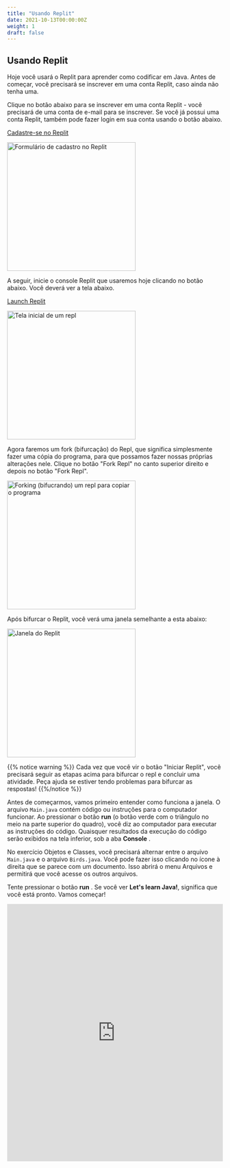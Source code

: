 ```yaml
---
title: "Usando Replit"
date: 2021-10-13T00:00:00Z
weight: 1
draft: false
---
```


## Usando Replit

Hoje você usará o Replit para aprender como codificar em Java. Antes de começar, você precisará se inscrever em uma conta Replit, caso ainda não tenha uma. 

Clique no botão abaixo para se inscrever em uma conta Replit - você precisará de uma conta de e-mail para se inscrever. Se você já possui uma conta Replit, também pode fazer login em sua conta usando o botão abaixo.

<a class="my-2 mx-4 btn btn-info" href="https://replit.com/signup" target="_blank">Cadastre-se no Replit</a>

<img src="../images/replit-signup.png" height="300" alt="Formulário de cadastro no Replit" />

A seguir, inicie o console Replit que usaremos hoje clicando no botão abaixo. Você deverá ver a tela abaixo.

<a class="my-2 mx-4 btn btn-info" href="https://replit.com/@nuevofoundation/JavaBasicsTest" target="_blank">Launch Replit</a>

<img src="../images/replit-start-screen.png" height="300" alt="Tela inicial de um repl" />

Agora faremos um fork (bifurcação) do Repl, que significa simplesmente fazer uma cópia do programa, para que possamos fazer nossas próprias alterações nele. Clique no botão "Fork Repl" no canto superior direito e depois no botão "Fork Repl".

<img src="../images/replit-fork.png" height="300" alt="Forking (bifucrando) um repl para copiar o programa" />

Após bifurcar o Replit, você verá uma janela semelhante a esta abaixo:

<img src="../images/replit-window.png" height="300" alt="Janela do Replit" />

{{% notice warning %}}
Cada vez que você vir o botão "Iniciar Replit", você precisará seguir as etapas acima para bifurcar o repl e concluir uma atividade. Peça ajuda se estiver tendo problemas para bifurcar as respostas!
{{%/notice %}}

Antes de começarmos, vamos primeiro entender como funciona a janela. O arquivo `Main.java` contém código ou instruções para o computador funcionar. Ao pressionar o botão **run** (o botão verde com o triângulo no meio na parte superior do quadro), você diz ao computador para executar as instruções do código. Quaisquer resultados da execução do código serão exibidos na tela inferior, sob a aba  **Console** . 

No exercício Objetos e Classes, você precisará alternar entre o arquivo `Main.java` e o arquivo `Birds.java`. Você pode fazer isso clicando no ícone à direita que se parece com um documento. Isso abrirá o menu Arquivos e permitirá que você acesse os outros arquivos.

Tente pressionar o botão **run** . Se você ver **Let's learn Java!**, significa que você está pronto. Vamos começar!
<iframe height="600px" width="100%" src="https://repl.it/@nuevofoundation/JavaBasicsTest?lite=true#Main.java" scrolling="no" frameborder="no" allowtransparency="true" allowfullscreen="true" sandbox="allow-forms allow-pointer-lock allow-popups allow-same-origin allow-scripts allow-modals"></iframe>
